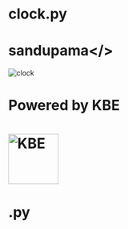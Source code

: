 # clock.py
# sandupama</>

![clock](https://user-images.githubusercontent.com/88402272/136017166-fd76b4b8-087b-44b0-89b0-19c3a7511c82.png)

<h1>Powered by KBE<h1>
<td><a href="httsp://github.com//"><img src="" width="100" height="100" alt="KBE"></a></td>
<h1>.py<h1>
